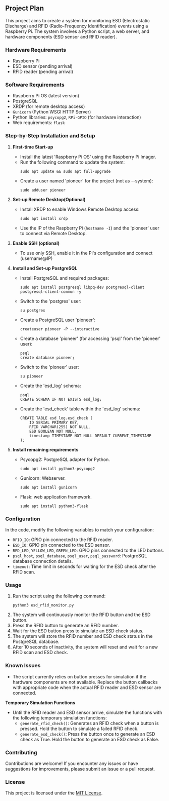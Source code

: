 ## Project Plan

This project aims to create a system for monitoring ESD (Electrostatic Discharge) and RFID (Radio-Frequency Identification) events using a Raspberry Pi. The system involves a Python script, a web server, and hardware components (ESD sensor and RFID reader).

### Hardware Requirements
- Raspberry Pi
- ESD sensor (pending arrival)
- RFID reader (pending arrival)

### Software Requirements
- Raspberry Pi OS (latest version)
- PostgreSQL
- XRDP (for remote desktop access)
- `Gunicorn` (Python WSGI HTTP Server)
- Python libraries: `psycopg2`, `RPi-GPIO` (for hardware interaction)
- Web requirements: `flask`

### Step-by-Step Installation and Setup

1. **First-time Start-up**
   - Install the latest 'Raspberry Pi OS' using the Raspberry Pi Imager.
   - Run the following command to update the system:
     ```
     sudo apt update && sudo apt full-upgrade
     ```
   - Create a user named 'pioneer' for the project (not as --system):
     ```
     sudo adduser pioneer
     ```

2. **Set-up Remote Desktop(Optional)**
   - Install XRDP to enable Windows Remote Desktop access:
     ```
     sudo apt install xrdp
     ```
   - Use the IP of the Raspberry Pi (`hostname -I`) and the 'pioneer' user to connect via Remote Desktop.

3. **Enable SSH (optional)**
   - To use only SSH, enable it in the Pi's configuration and connect (username@IP)

4. **Install and Set-up PostgreSQL**
   - Install PostgreSQL and required packages:
     ```
     sudo apt install postgresql libpq-dev postgresql-client postgresql-client-common -y
     ```
   - Switch to the 'postgres' user:
     ```
     su postgres
     ```
   - Create a PostgreSQL user 'pioneer':
     ```
     createuser pioneer -P --interactive
     ```
   - Create a database 'pioneer' (for accessing 'psql' from the 'pioneer' user):
     ```
     psql
     create database pioneer;
     ```
   - Switch to the 'pioneer' user:
     ```
     su pioneer
     ```
   - Create the 'esd_log' schema:
     ```
     psql
     CREATE SCHEMA IF NOT EXISTS esd_log;
     ```
   - Create the 'esd_check' table within the 'esd_log' schema:
     ```
     CREATE TABLE esd_log.esd_check (
         ID SERIAL PRIMARY KEY,
         RFID VARCHAR(255) NOT NULL,
         ESD BOOLEAN NOT NULL,
         timestamp TIMESTAMP NOT NULL DEFAULT CURRENT_TIMESTAMP
     );
     ```
5. **Install remaining requirements**
   - Psycopg2: PostgreSQL adapter for Python.
     ```
     sudo apt install python3-psycopg2
     ```
   - Gunicorn: Webserver.
     ```
     sudo apt install gunicorn
     ```
   - Flask: web application framework.
     ```
     sudo apt install python3-flask
     ```
   

### Configuration

In the code, modify the following variables to match your configuration:

- `RFID_IO`: GPIO pin connected to the RFID reader.
- `ESD_IO`: GPIO pin connected to the ESD sensor.
- `RED_LED`, `YELLOW_LED`, `GREEN_LED`: GPIO pins connected to the LED buttons.
- `psql_host`, `psql_database`, `psql_user`, `psql_password`: PostgreSQL database connection details.
- `timeout`: Time limit in seconds for waiting for the ESD check after the RFID scan.

### Usage

1. Run the script using the following command:
   ```
   python3 esd_rfid_monitor.py
   ```
2. The system will continuously monitor the RFID button and the ESD button.
3. Press the RFID button to generate an RFID number.
4. Wait for the ESD button press to simulate an ESD check status.
5. The system will store the RFID number and ESD check status in the PostgreSQL database.
6. After 10 seconds of inactivity, the system will reset and wait for a new RFID scan and ESD check.

### Known Issues

- The script currently relies on button presses for simulation if the hardware components are not available. Replace the button callbacks with appropriate code when the actual RFID reader and ESD sensor are connected.

**Temporary Simulation Functions**
   - Until the RFID reader and ESD sensor arrive, simulate the functions with the following temporary simulation functions:
     - `generate_rfid_check()`: Generates an RFID check when a button is pressed. Hold the button to simulate a failed RFID check.
     - `generate_esd_check()`: Press the button once to generate an ESD check as True. Hold the button to generate an ESD check as False.


### Contributing

Contributions are welcome! If you encounter any issues or have suggestions for improvements, please submit an issue or a pull request.

### License

This project is licensed under the [MIT License](LICENSE).
